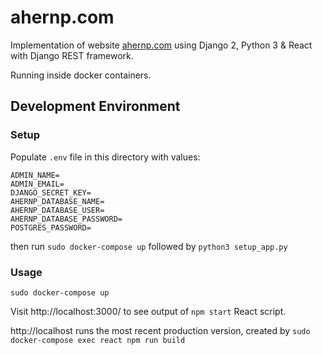 # ahernp.com

Implementation of website [ahernp.com](https://ahernp.com)
using Django 2, Python 3 & React with Django REST framework.

Running inside docker containers.

## Development Environment

### Setup

Populate `.env` file in this directory with values:

```
ADMIN_NAME=
ADMIN_EMAIL=
DJANGO_SECRET_KEY=
AHERNP_DATABASE_NAME=
AHERNP_DATABASE_USER=
AHERNP_DATABASE_PASSWORD=
POSTGRES_PASSWORD=
```

then run `sudo docker-compose up` followed by `python3 setup_app.py`

### Usage

`sudo docker-compose up`

Visit http://localhost:3000/ to see output of `npm start` React script.

http://localhost runs the most recent production version, created by `sudo docker-compose exec react npm run build`
